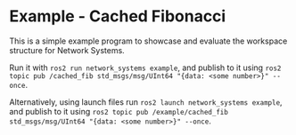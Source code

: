 # Example - Cached Fibonacci

This is a simple example program to showcase and evaluate the workspace structure for Network Systems.

Run it with `ros2 run network_systems example`, and publish to it using
    `ros2 topic pub /cached_fib std_msgs/msg/UInt64 "{data: <some number>}" --once`.

Alternatively, using launch files run `ros2 launch network_systems example`, and publish to it using
    `ros2 topic pub /example/cached_fib std_msgs/msg/UInt64 "{data: <some number>}" --once`.
